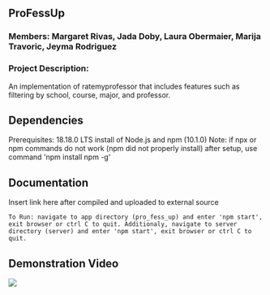 ## ProFessUp

### Members: Margaret Rivas, Jada Doby, Laura Obermaier, Marija Travoric, Jeyma Rodriguez


### Project Description:
An implementation of ratemyprofessor that includes features such as filtering by school, course, major, and professor. 


## Dependencies

Prerequisites:
    18.18.0 LTS install of Node.js and npm (10.1.0)
    Note: if npx or npm commands do not work (npm did not properly 
    install) after setup, use command 'npm install npm -g' 

## Documentation
Insert link here after compiled and uploaded to external source

    To Run: navigate to app directory (pro_fess_up) and enter 'npm start',
    exit browser or ctrl C to quit. Additionaly, navigate to server
    directory (server) and enter 'npm start', exit browser or ctrl C to quit. 

## Demonstration Video
[![](https://drive.google.com/uc?export=view&id=1Tg4XQYhvvnl0qGURdPz8DAwKY_dZdOmB)](https://youtu.be/0SFSC4hThjk)

